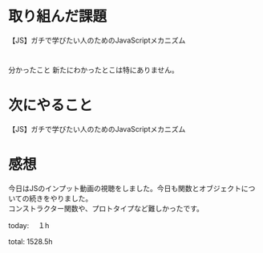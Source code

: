 # 取り組んだ課題 
【JS】ガチで学びたい人のためのJavaScriptメカニズム


# 
分かったこと 
新たにわかったとこは特にありません。

# 次にやること
【JS】ガチで学びたい人のためのJavaScriptメカニズム


# 感想
今日はJSのインプット動画の視聴をしました。今日も関数とオブジェクトについての続きをやりました。  
コンストラクター関数や、プロトタイプなど難しかったです。

today: 　１h

total: 1528.5h
